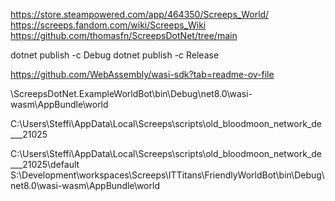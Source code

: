 
https://store.steampowered.com/app/464350/Screeps_World/
https://screeps.fandom.com/wiki/Screeps_Wiki
https://github.com/thomasfn/ScreepsDotNet/tree/main

dotnet publish -c Debug
dotnet publish -c Release

https://github.com/WebAssembly/wasi-sdk?tab=readme-ov-file

\ScreepsDotNet.ExampleWorldBot\bin\Debug\net8.0\wasi-wasm\AppBundle\world

C:\Users\Steffi\AppData\Local\Screeps\scripts\old_bloodmoon_network_de___21025

C:\Users\Steffi\AppData\Local\Screeps\scripts\old_bloodmoon_network_de___21025\default
S:\Development\workspaces\Screeps\ITTitans\FriendlyWorldBot\bin\Debug\net8.0\wasi-wasm\AppBundle\world